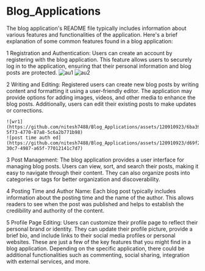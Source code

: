 # Blog_Applications

The blog application's README file typically includes information about various features and functionalities of the application.
   Here's a brief explanation of some common features found in a blog application:

   1 Registration and Authentication: Users can create an account by registering with the blog application.
    This feature allows users to securely log in to the application, ensuring that their personal information 
    and blog posts are protected.
    ![au1](https://github.com/nitesh7488/Blog_Applications/assets/120910923/7be44890-67fa-43a6-bf05-da809cd458b8)
    ![au2](https://github.com/nitesh7488/Blog_Applications/assets/120910923/646e8a5e-6b21-40a7-832f-8a5c22152f0d)


   2 Writing and Editing: Registered users can create new blog posts by writing content and formatting it using a user-friendly editor. 
    The application may provide options for adding images, videos, and other media to enhance the blog posts. Additionally, users can
    edit their existing posts to make updates or corrections.
    
    ![wr1](https://github.com/nitesh7488/Blog_Applications/assets/120910923/6ba3961d-5f73-4770-87a8-5c6a2b771b98)
    ![post time auth ed](https://github.com/nitesh7488/Blog_Applications/assets/120910923/d69f2088-30c7-4987-a65f-77012141c7d7)


   
   3 Post Management: The blog application provides a user interface for managing blog posts. Users can view, sort, and search their posts,
    making it easy to navigate through their content. They can also organize posts into categories or tags for better organization and discoverability.
   
   4 Posting Time and Author Name: Each blog post typically includes information about the posting time and the name of the author. 
    This allows readers to see when the post was published and helps to establish the credibility and authority of the content.

   5 Profile Page Editing: Users can customize their profile page to reflect their personal brand or identity.
     They can update their profile picture, provide a brief bio, and include links to their social media profiles 
     or personal websites.
These are just a few of the key features that you might find in a blog application. Depending on the specific application, there could be
additional functionalities such as commenting, social sharing, integration with external services, and more.
